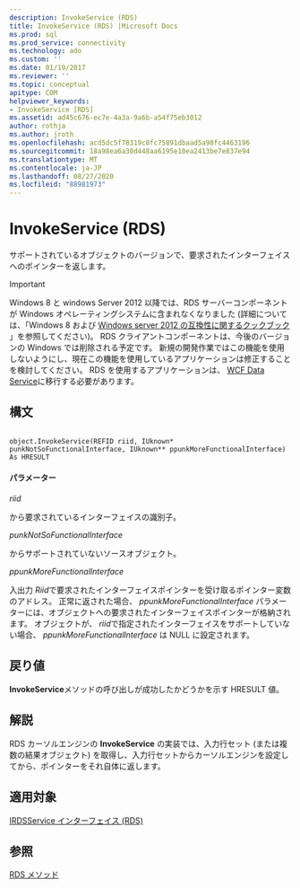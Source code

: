```yaml
---
description: InvokeService (RDS)
title: InvokeService (RDS) |Microsoft Docs
ms.prod: sql
ms.prod_service: connectivity
ms.technology: ado
ms.custom: ''
ms.date: 01/19/2017
ms.reviewer: ''
ms.topic: conceptual
apitype: COM
helpviewer_keywords:
- InvokeService [RDS]
ms.assetid: ad45c676-ec7e-4a3a-9a6b-a54f75eb3012
author: rothja
ms.author: jroth
ms.openlocfilehash: acd5dc5f78319c8fc75891dbaad5a98fc4463196
ms.sourcegitcommit: 18a98ea6a30d448aa6195e10ea2413be7e837e94
ms.translationtype: MT
ms.contentlocale: ja-JP
ms.lasthandoff: 08/27/2020
ms.locfileid: "88981973"
---
```

# <a name="invokeservice-rds"></a>InvokeService (RDS)
サポートされているオブジェクトのバージョンで、要求されたインターフェイスへのポインターを返します。  
  
> [!IMPORTANT]
>  Windows 8 と windows Server 2012 以降では、RDS サーバーコンポーネントが Windows オペレーティングシステムに含まれなくなりました (詳細については、「Windows 8 および [Windows server 2012 の互換性に関するクックブック](https://www.microsoft.com/download/details.aspx?id=27416) 」を参照してください)。 RDS クライアントコンポーネントは、今後のバージョンの Windows では削除される予定です。 新規の開発作業ではこの機能を使用しないようにし、現在この機能を使用しているアプリケーションは修正することを検討してください。 RDS を使用するアプリケーションは、  [WCF Data Service](https://go.microsoft.com/fwlink/?LinkId=199565)に移行する必要があります。  
  
## <a name="syntax"></a>構文  
  
```  
  
object.InvokeService(REFID riid, IUknown* punkNotSoFunctionalInterface, IUknown** ppunkMoreFunctionalInterface) As HRESULT  
```  
  
#### <a name="parameters"></a>パラメーター  
 *riid*  
  
 から要求されているインターフェイスの識別子。  
  
 *punkNotSoFunctionalInterface*  
  
 からサポートされていないソースオブジェクト。  
  
 *ppunkMoreFunctionalInterface*  
  
 入出力 *Riid*で要求されたインターフェイスポインターを受け取るポインター変数のアドレス。 正常に返された場合、 *ppunkMoreFunctionalInterface* パラメーターには、オブジェクトへの要求されたインターフェイスポインターが格納されます。 オブジェクトが、 *riid*で指定されたインターフェイスをサポートしていない場合、 *ppunkMoreFunctionalInterface* は NULL に設定されます。  
  
## <a name="return-value"></a>戻り値  
 **InvokeService**メソッドの呼び出しが成功したかどうかを示す HRESULT 値。  
  
## <a name="remarks"></a>解説  
 RDS カーソルエンジンの **InvokeService** の実装では、入力行セット (または複数の結果オブジェクト) を取得し、入力行セットからカーソルエンジンを設定してから、ポインターをそれ自体に返します。  
  
## <a name="applies-to"></a>適用対象  
 [IRDSService インターフェイス (RDS)](./irdsservice-interface-rds.md)  
  
## <a name="see-also"></a>参照  
 [RDS メソッド](./rds-methods.md)